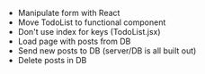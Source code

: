 * Manipulate form with React
* Move TodoList to functional component
* Don't use index for keys (TodoList.jsx)
* Load page with posts from DB
* Send new posts to DB (server/DB is all built out)
* Delete posts in DB
